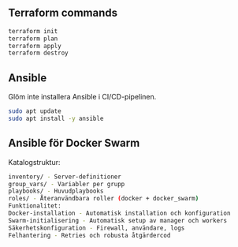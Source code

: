 


## Terraform commands
```sh
terraform init
terraform plan
terraform apply
terraform destroy
```


## Ansible
Glöm inte installera Ansible i CI/CD-pipelinen.
```bash
sudo apt update
sudo apt install -y ansible
```
## Ansible för Docker Swarm

Katalogstruktur:
```sh
inventory/ - Server-definitioner
group_vars/ - Variabler per grupp
playbooks/ - Huvudplaybooks
roles/ - Återanvändbara roller (docker + docker_swarm)
Funktionalitet:
Docker-installation - Automatisk installation och konfiguration
Swarm-initialisering - Automatisk setup av manager och workers
Säkerhetskonfiguration - Firewall, användare, logs
Felhantering - Retries och robusta åtgärdercod
```